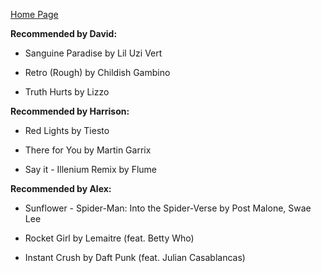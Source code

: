 [Home Page](index.md)

**Recommended by David:**

* Sanguine Paradise by Lil Uzi Vert

* Retro (Rough) by Childish Gambino

* Truth Hurts by Lizzo

**Recommended by Harrison:**

* Red Lights by Tiesto

* There for You by Martin Garrix

* Say it - Illenium Remix by Flume

**Recommended by Alex:**

* Sunflower - Spider-Man: Into the Spider-Verse by Post Malone, Swae Lee

* Rocket Girl by Lemaitre (feat. Betty Who)

* Instant Crush by Daft Punk (feat. Julian Casablancas) 
